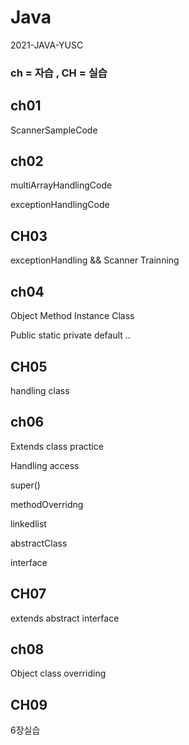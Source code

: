 # Java
2021-JAVA-YUSC

### ch = 자습 ,  CH = 실습


## ch01
ScannerSampleCode

## ch02

multiArrayHandlingCode 

exceptionHandlingCode



## CH03

exceptionHandling && Scanner Trainning

## ch04
Object Method Instance Class

Public static private default ..

## CH05
handling class 

## ch06
Extends class practice

Handling access

super()

methodOverridng

linkedlist

abstractClass

interface

## CH07

extends abstract interface 

## ch08

Object class overriding

## CH09

6장실습

